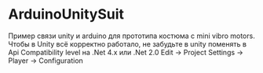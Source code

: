 # ArduinoUnitySuit
Пример связи unity и arduino для прототипа костюма с mini vibro motors.
Чтобы в Unity всё корректно работало, не забудьте в unity поменять в Api Compatibility level на .Net 4.x или .Net 2.0
Edit -> Project Settings -> Player -> Configuration
